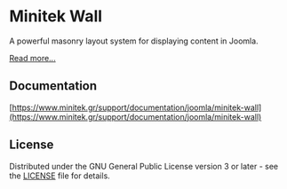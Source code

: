 # Minitek Wall

A powerful masonry layout system for displaying content in Joomla.

[Read more...](https://www.minitek.gr/joomla/extensions/minitek-wall)

## Documentation

[https://www.minitek.gr/support/documentation/joomla/minitek-wall](https://www.minitek.gr/support/documentation/joomla/minitek-wall)

## License

Distributed under the GNU General Public License version 3 or later - see the [LICENSE](LICENSE) file for details.
